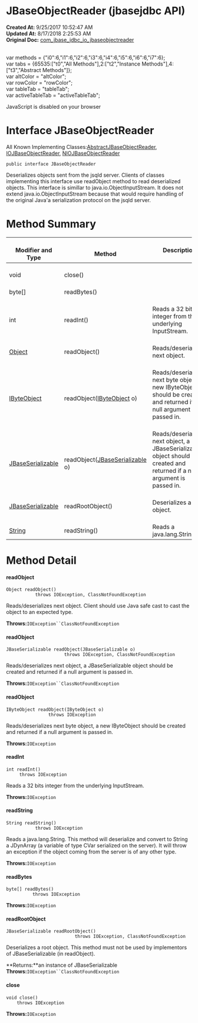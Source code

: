 # JBaseObjectReader (jbasejdbc API)

**Created At:** 9/25/2017 10:52:47 AM  
**Updated At:** 8/17/2018 2:25:53 AM  
**Original Doc:** [com_jbase_jdbc_io_jbaseobjectreader](https://docs.jbase.com/39232-io/com_jbase_jdbc_io_jbaseobjectreader)  

<!--<br>    try {<br>        if (location.href.indexOf('is-external=true') == -1) {<br>            parent.document.title="JBaseObjectReader (jbasejdbc   API)";<br>        }<br>    }<br>    catch(err) {<br>    }<br>//--><br>var methods = {"i0":6,"i1":6,"i2":6,"i3":6,"i4":6,"i5":6,"i6":6,"i7":6};<br>var tabs = {65535:["t0","All Methods"],2:["t2","Instance Methods"],4:["t3","Abstract Methods"]};<br>var altColor = "altColor";<br>var rowColor = "rowColor";<br>var tableTab = "tableTab";<br>var activeTableTab = "activeTableTab";
JavaScript is disabled on your browser



# Interface JBaseObjectReader

All Known Implementing Classes:[AbstractJBaseObjectReader](./. "class in com.jbase.jdbc.io"), [IOJBaseObjectReader](./. "class in com.jbase.jdbc.io"), [NIOJBaseObjectReader](./. "class in com.jbase.jdbc.io")
```
public interface JBaseObjectReader
```

Deserializes objects sent from the jsqld server. Clients of classes implementing this interface use readObject method to read deserialized objects. This interface is simillar to java.io.ObjectInputStream. It does not extend java.io.ObjectInputStream because that would require handling of the original Java'a serialization protocol on the jsqld server.

# Method Summary


| <br>Modifier and Type<br> | <br>Method<br> |  Description<br> |
| --- | --- | --- |
| <br>void<br> | <br>close()<br> | <br> |
| <br>byte[]<br> | <br>readBytes()<br> | <br> |
| <br>int<br> | <br>readInt()<br> | <br>Reads a 32 bits integer from the underlying InputStream.<br> |
| <br>[Object](http://java.sun.com/j2se/1.5.0/docs/api/java/lang/Object.html?is-external=true "class or interface in java.lang")<br> | <br>readObject()<br> | <br>Reads/deserializes next object.<br> |
| <br>[IByteObject](./../ibyteobject-%28jbasejdbc---api%29 "interface in com.jbase.jdbc.io")<br> | <br>readObject([IByteObject](./../ibyteobject-%28jbasejdbc---api%29 "interface in com.jbase.jdbc.io") o)<br> | <br>Reads/deserializes next byte object, a new IByteObject should be created and returned if a null argument is passed in.<br><br> |
| <br>[JBaseSerializable](./../jbaseserializable-%28jbasejdbc-api%29 "interface in com.jbase.jdbc.io")<br> | <br>readObject([JBaseSerializable](./../jbaseserializable-%28jbasejdbc-api%29 "interface in com.jbase.jdbc.io") o)<br> | Reads/deserializes next object, a JBaseSerializable object should be created and returned if a null argument is passed in.<br> |
| <br>[JBaseSerializable](./../jbaseserializable-%28jbasejdbc-api%29 "interface in com.jbase.jdbc.io")<br> | <br>readRootObject()<br> | <br>Deserializes a root object.<br> |
| <br>[String](http://java.sun.com/j2se/1.5.0/docs/api/java/lang/String.html?is-external=true "class or interface in java.lang")<br> | <br>readString()<br> | <br>Reads a java.lang.String.<br> |

# Method Detail

#### **readObject**

```
Object readObject()
           throws IOException, ClassNotFoundException
```



Reads/deserializes next object. Client should use Java safe cast to cast the object to an expected type.

**Throws:**`IOException``ClassNotFoundException`






#### **readObject**

```
JBaseSerializable readObject(JBaseSerializable o)
                      throws IOException, ClassNotFoundException
```



Reads/deserializes next object, a JBaseSerializable object should be created and returned if a null argument is passed in.

**Throws:**`IOException``ClassNotFoundException`




#### **readObject**

```
IByteObject readObject(IByteObject o)
                throws IOException
```



Reads/deserializes next byte object, a new IByteObject should be created and returned if a null argument is passed in.

**Throws:**`IOException`




#### **readInt**

```
int readInt()
     throws IOException
```



Reads a 32 bits integer from the underlying InputStream.

**Throws:**`IOException`




#### **readString**

```
String readString()
           throws IOException
```



Reads a java.lang.String. This method will deserialize and convert to String a JDynArray (a variable of type CVar serialized on the server). It will throw an exception if the object coming from the server is of any other type.

**Throws:**`IOException`




#### **readBytes**

```
byte[] readBytes()
          throws IOException
```

**Throws:**`IOException`




#### **readRootObject**

```
JBaseSerializable readRootObject()
                          throws IOException, ClassNotFoundException
```



Deserializes a root object. This method must not be used by implementors of JBaseSerializable (in readObject).

**Returns:**an instance of JBaseSerializable
**Throws:**`IOException``ClassNotFoundException`




#### **close**

```
void close()
    throws IOException
```


**Throws:**`IOException`


